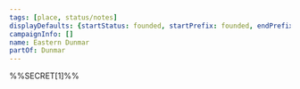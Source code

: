 ```yaml
---
tags: [place, status/notes]
displayDefaults: {startStatus: founded, startPrefix: founded, endPrefix: destroyed, endStatus: destroyed, definitiveArticle: ""}
campaignInfo: []
name: Eastern Dunmar
partOf: Dunmar
---
```


%%SECRET[1]%%